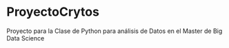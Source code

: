 # ProyectoCrytos
Proyecto para la Clase de Python para análisis de Datos en el Master de Big Data Science
